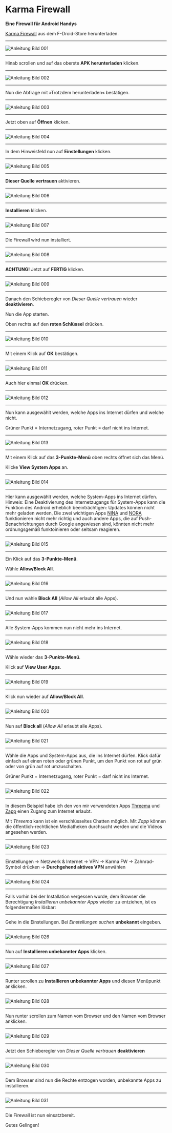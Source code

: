 # Karma Firewall
**Eine Firewall für Android Handys**

[Karma Firewall](https://f-droid.org/de/packages/net.stargw.fok/) aus dem F-Droid-Store herunterladen.

----

![Anleitung Bild 001](img/anleitung_karma_fw_firewall_001.jpg)

---

Hinab scrollen und auf das oberste **APK herunterladen** klicken.

----

![Anleitung Bild 002](img/anleitung_karma_fw_firewall_002.jpg)

---

Nun die Abfrage mit »Trotzdem herunterladen« bestätigen.

----

![Anleitung Bild 003](img/anleitung_karma_fw_firewall_003.jpg)

---

Jetzt oben auf **Öffnen** klicken.

----

![Anleitung Bild 004](img/anleitung_karma_fw_firewall_004.jpg)

---

In dem Hinweisfeld nun auf **Einstellungen** klicken.

----

![Anleitung Bild 005](img/anleitung_karma_fw_firewall_005.jpg)

---

**Dieser Quelle vertrauen** aktivieren.

----

![Anleitung Bild 006](img/anleitung_karma_fw_firewall_006.jpg)

---

**Installieren** klicken.

----

![Anleitung Bild 007](img/anleitung_karma_fw_firewall_007.jpg)

---

Die Firewall wird nun installiert.

----

![Anleitung Bild 008](img/anleitung_karma_fw_firewall_008.jpg)

---

**ACHTUNG!** Jetzt auf **FERTIG** klicken. 

----

![Anleitung Bild 009](img/anleitung_karma_fw_firewall_009.jpg)

---

Danach den Schieberegler von _Dieser Quelle vertrauen_ wieder **deaktivieren**. 

Nun die App starten. 

Oben rechts auf den **roten Schlüssel** drücken. 

----

![Anleitung Bild 010](img/anleitung_karma_fw_firewall_010.jpg)

---

Mit einem Klick auf **OK** bestätigen.

----

![Anleitung Bild 011](img/anleitung_karma_fw_firewall_011.jpg)

---

Auch hier einmal **OK** drücken.

----

![Anleitung Bild 012](img/anleitung_karma_fw_firewall_012.jpg)

---

Nun kann ausgewählt werden, welche Apps ins Internet dürfen und welche nicht. 

Grüner Punkt = Internetzugang, roter Punkt = darf nicht ins Internet.

----

![Anleitung Bild 013](img/anleitung_karma_fw_firewall_013.jpg)

---

Mit einem Klick auf das **3-Punkte-Menü** oben rechts öffnet sich das Menü.

Klicke **View System Apps** an.

----

![Anleitung Bild 014](img/anleitung_karma_fw_firewall_014.jpg)

---

Hier kann ausgewählt werden, welche System-Apps ins Internet dürfen. Hinweis: Eine Deaktivierung des Internetzugangs für System-Apps kann die Funktion des Android erheblich beeinträchtigen: Updates können nicht mehr geladen werden, Die zwei wichtigen Apps [NINA](https://www.bbk.bund.de/DE/Warnung-Vorsorge/Warn-App-NINA/warn-app-nina_node.html) und [NORA](https://www.nora-notruf.de/de-as/startseite) funktionieren nicht mehr richtig und auch andere Apps, die auf Push-Benachrichtungen durch Google angewiesen sind, könnten nicht mehr ordnungsgemäß funktoinieren oder seltsam reagieren.

----

![Anleitung Bild 015](img/anleitung_karma_fw_firewall_015.jpg)

---

Ein Klick auf das **3-Punkte-Menü**. 

Wähle **Allow/Block All**.

----

![Anleitung Bild 016](img/anleitung_karma_fw_firewall_016.jpg)

---

Und nun wähle **Block All** (_Allow All_ erlaubt alle Apps).

----

![Anleitung Bild 017](img/anleitung_karma_fw_firewall_017.jpg)

---

Alle System-Apps kommen nun nicht mehr ins Internet.

----

![Anleitung Bild 018](img/anleitung_karma_fw_firewall_018.jpg)

---

Wähle wieder das **3-Punkte-Menü**.

Klick auf **View User Apps**.

----

![Anleitung Bild 019](img/anleitung_karma_fw_firewall_019.jpg)

---

Klick nun wieder auf **Allow/Block All**.

----

![Anleitung Bild 020](img/anleitung_karma_fw_firewall_020.jpg)

---

Nun auf **Block all** (_Allow All_ erlaubt alle Apps).

----

![Anleitung Bild 021](img/anleitung_karma_fw_firewall_021.jpg)

---

Wähle die Apps und System-Apps aus, die ins Internet dürfen. Klick dafür einfach auf einen roten oder grünen Punkt, um den Punkt von rot auf grün oder von grün auf rot umzuschalten.

Grüner Punkt = Internetzugang, roter Punkt = darf nicht ins Internet.

----

![Anleitung Bild 022](img/anleitung_karma_fw_firewall_022.jpg)

---

In diesem Beispiel habe ich den von mir verwendeten Apps [Threema](http://shop.threema.ch) und [Zapp](https://f-droid.org/de/packages/de.christinecoenen.code.zapp/) einen Zugang zum Internet erlaubt.

Mit _Threema_ kann ist ein verschlüsseltes Chatten möglich.
Mit _Zapp_ können die öffentlich-rechtlichen Mediatheken durchsucht werden und die Videos angesehen werden.

----

![Anleitung Bild 023](img/anleitung_karma_fw_firewall_023.jpg)

---

Einstellungen → Netzwerk & Internet → VPN → Karma FW → Zahnrad-Symbol drücken → **Durchgehend aktives VPN** anwählen

----

![Anleitung Bild 024](img/anleitung_karma_fw_firewall_024.jpg)

---

Falls vorhin bei der Installation vergessen wurde, dem Browser die Berechtigung _Installieren unbekannter Apps_ wieder zu entziehen, ist es folgendermaßen lösbar:

---

Gehe in die Einstellungen. Bei _Einstellungen suchen_ **unbekannt** eingeben.

----

![Anleitung Bild 026](img/anleitung_karma_fw_firewall_026.jpg)

---

Nun auf **Installieren unbekannter Apps** klicken.

----

![Anleitung Bild 027](img/anleitung_karma_fw_firewall_027.jpg)

---

Runter scrollen zu **Installieren unbekannter Apps** und diesen Menüpunkt anklicken.

----

![Anleitung Bild 028](img/anleitung_karma_fw_firewall_028.jpg)

---

Nun runter scrollen zum Namen vom Browser und den Namen vom Browser anklicken.

----

![Anleitung Bild 029](img/anleitung_karma_fw_firewall_029.jpg)

---

Jetzt den Schieberegler von _Dieser Quelle vertrauen_ **deaktivieren**

----

![Anleitung Bild 030](img/anleitung_karma_fw_firewall_030.jpg)

---

Dem Browser sind nun die Rechte entzogen worden, unbekannte Apps zu installieren. 

----

![Anleitung Bild 031](img/anleitung_karma_fw_firewall_031.jpg)

---

Die Firewall ist nun einsatzbereit. 

Gutes Gelingen!
